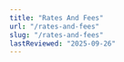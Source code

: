 ```yaml
---
title: "Rates And Fees"
url: "/rates-and-fees"
slug: "/rates-and-fees"
lastReviewed: "2025-09-26"
---
```


